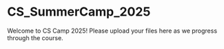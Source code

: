 # CS_SummerCamp_2025
Welcome to CS Camp 2025! Please upload your files here as we progress through the course.

